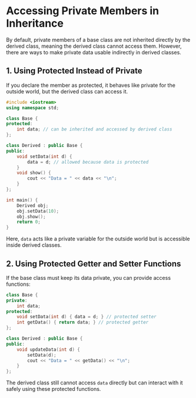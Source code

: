 # Accessing Private Members in Inheritance

By default, private members of a base class are not inherited directly by the derived class, meaning the derived class cannot access them. However, there are ways to make private data usable indirectly in derived classes.

## 1. Using Protected Instead of Private

If you declare the member as protected, it behaves like private for the outside world, but the derived class can access it.

```cpp
#include <iostream>
using namespace std;

class Base {
protected:
    int data; // can be inherited and accessed by derived class
};

class Derived : public Base {
public:
    void setData(int d) {
        data = d; // allowed because data is protected
    }
    void show() {
        cout << "Data = " << data << "\n";
    }
};

int main() {
    Derived obj;
    obj.setData(10);
    obj.show();
    return 0;
}
```

Here, `data` acts like a private variable for the outside world but is accessible inside derived classes.

## 2. Using Protected Getter and Setter Functions

If the base class must keep its data private, you can provide access functions:

```cpp
class Base {
private:
    int data;
protected:
    void setData(int d) { data = d; } // protected setter
    int getData() { return data; } // protected getter
};

class Derived : public Base {
public:
    void updateData(int d) {
        setData(d);
        cout << "Data = " << getData() << "\n";
    }
};
```

The derived class still cannot access `data` directly but can interact with it safely using these protected functions.